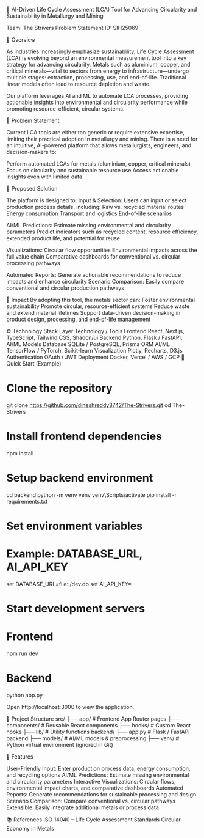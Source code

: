 🌿 AI-Driven Life Cycle Assessment (LCA) Tool for Advancing Circularity and Sustainability in Metallurgy and Mining

Team: The Strivers
Problem Statement ID: SIH25069

🔹 Overview

As industries increasingly emphasize sustainability, Life Cycle Assessment (LCA) is evolving beyond an environmental measurement tool into a key strategy for advancing circularity. Metals such as aluminium, copper, and critical minerals—vital to sectors from energy to infrastructure—undergo multiple stages: extraction, processing, use, and end-of-life. Traditional linear models often lead to resource depletion and waste.

Our platform leverages AI and ML to automate LCA processes, providing actionable insights into environmental and circularity performance while promoting resource-efficient, circular systems.

🔹 Problem Statement

Current LCA tools are either too generic or require extensive expertise, limiting their practical adoption in metallurgy and mining. There is a need for an intuitive, AI-powered platform that allows metallurgists, engineers, and decision-makers to:

Perform automated LCAs for metals (aluminium, copper, critical minerals)
Focus on circularity and sustainable resource use
Access actionable insights even with limited data

🔹 Proposed Solution

The platform is designed to:
Input & Selection:
Users can input or select production process details, including:
Raw vs. recycled material routes
Energy consumption
Transport and logistics
End-of-life scenarios

AI/ML Predictions:
Estimate missing environmental and circularity parameters
Predict indicators such as recycled content, resource efficiency, extended product life, and potential for reuse

Visualizations:
Circular flow opportunities
Environmental impacts across the full value chain
Comparative dashboards for conventional vs. circular processing pathways

Automated Reports:
Generate actionable recommendations to reduce impacts and enhance circularity
Scenario Comparison:
Easily compare conventional and circular production pathways

🔹 Impact
By adopting this tool, the metals sector can:
Foster environmental sustainability
Promote circular, resource-efficient systems
Reduce waste and extend material lifetimes
Support data-driven decision-making in product design, processing, and end-of-life management

⚙️ Technology Stack
Layer	Technology / Tools
Frontend	React, Next.js, TypeScript, Tailwind CSS, Shadcn/ui
Backend	Python, Flask / FastAPI, AI/ML Models
Database	SQLite / PostgreSQL, Prisma ORM
AI/ML	TensorFlow / PyTorch, Scikit-learn
Visualization	Plotly, Recharts, D3.js
Authentication	OAuth / JWT
Deployment	Docker, Vercel / AWS / GCP
🚀 Quick Start (Example)
# Clone the repository
git clone https://github.com/dineshreddy8742/The-Strivers.git
cd The-Strivers

# Install frontend dependencies
npm install

# Setup backend environment
cd backend
python -m venv venv
venv\Scripts\activate
pip install -r requirements.txt

# Set environment variables
# Example: DATABASE_URL, AI_API_KEY
set DATABASE_URL=file:./dev.db
set AI_API_KEY=<your-key>

# Start development servers
# Frontend
npm run dev
# Backend
python app.py


Open http://localhost:3000
 to view the application.

📁 Project Structure
src/
├── app/                 # Frontend App Router pages
├── components/          # Reusable React components
├── hooks/               # Custom React hooks
├── lib/                 # Utility functions
backend/
├── app.py               # Flask / FastAPI backend
├── models/              # AI/ML models & preprocessing
├── venv/                # Python virtual environment (ignored in Git)

🌟 Features

User-Friendly Input: Enter production process data, energy consumption, and recycling options
AI/ML Predictions: Estimate missing environmental and circularity parameters
Interactive Visualizations: Circular flows, environmental impact charts, and comparative dashboards
Automated Reports: Generate recommendations for sustainable processing and design
Scenario Comparison: Compare conventional vs. circular pathways
Extensible: Easily integrate additional metals or process data

📚 References
ISO 14040 – Life Cycle Assessment Standards
Circular Economy in Metals
